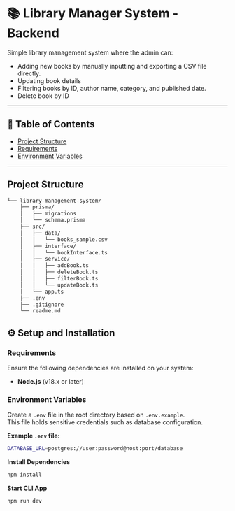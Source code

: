 # 📚 Library Manager System - Backend

Simple library management system where the admin can:
-   Adding new books by manually inputting and exporting a CSV file directly.
-   Updating book details 
-   Filtering books by ID, author name, category, and  published date.
-   Delete book by ID

---

## 📑 Table of Contents
   - [Project Structure](#project-structure)
   - [Requirements](#requirements)  
   - [Environment Variables](#environment-variables)  
---

##  Project Structure

```bash  
└── library-management-system/
    ├── prisma/
    │   ├── migrations
    │   └── schema.prisma
    ├── src/
    │   ├── data/
    │   │   └── books_sample.csv
    │   ├── interface/
    │   │   └── bookInterface.ts
    │   ├── service/
    │   │   ├── addBook.ts
    │   │   ├── deleteBook.ts
    │   │   ├── filterBook.ts
    │   │   └── updateBook.ts
    │   └── app.ts
    ├── .env
    ├── .gitignore
    └── readme.md
```

## ⚙️ Setup and Installation

### Requirements
Ensure the following dependencies are installed on your system:

- **Node.js** (v18.x or later)  

### Environment Variables
Create a `.env` file in the root directory based on `.env.example`.  
This file holds sensitive credentials such as database configuration.

**Example `.env` file:**
```bash env
DATABASE_URL=postgres://user:password@host:port/database 
```


**Install Dependencies**
```bash 
npm install 
```

**Start CLI App**
```bash 
npm run dev 
```
